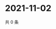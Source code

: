 # 2021-11-02

共 0 条

<!-- BEGIN WEIBO -->
<!-- 最后更新时间 Tue Nov 02 2021 21:20:36 GMT+0800 (China Standard Time) -->

<!-- END WEIBO -->
